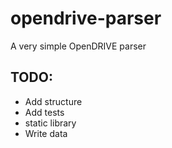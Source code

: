 # opendrive-parser
A very simple OpenDRIVE parser

## TODO: 
* Add structure
* Add tests
* static library
* Write data

